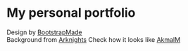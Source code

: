 # My personal portfolio  
Design by [BootstrapMade](https://bootstrapmade.com)  
Background from [Arknights](https://www.arknights.global)
Check how it looks like [AkmalM](https://akmaulanas.github.io)
